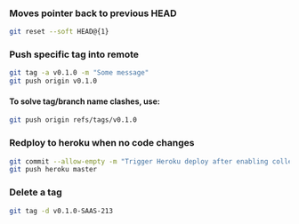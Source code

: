 ### Moves pointer back to previous HEAD
```bash
git reset --soft HEAD@{1}
```

### Push specific tag into remote
```bash
git tag -a v0.1.0 -m "Some message"
git push origin v0.1.0
```

#### To solve tag/branch name clashes, use:
```bash
git push origin refs/tags/v0.1.0
```
### Redploy to heroku when no code changes
```bash
git commit --allow-empty -m "Trigger Heroku deploy after enabling collectstatic"
git push heroku master
```

### Delete a tag
```bash
git tag -d v0.1.0-SAAS-213
```
